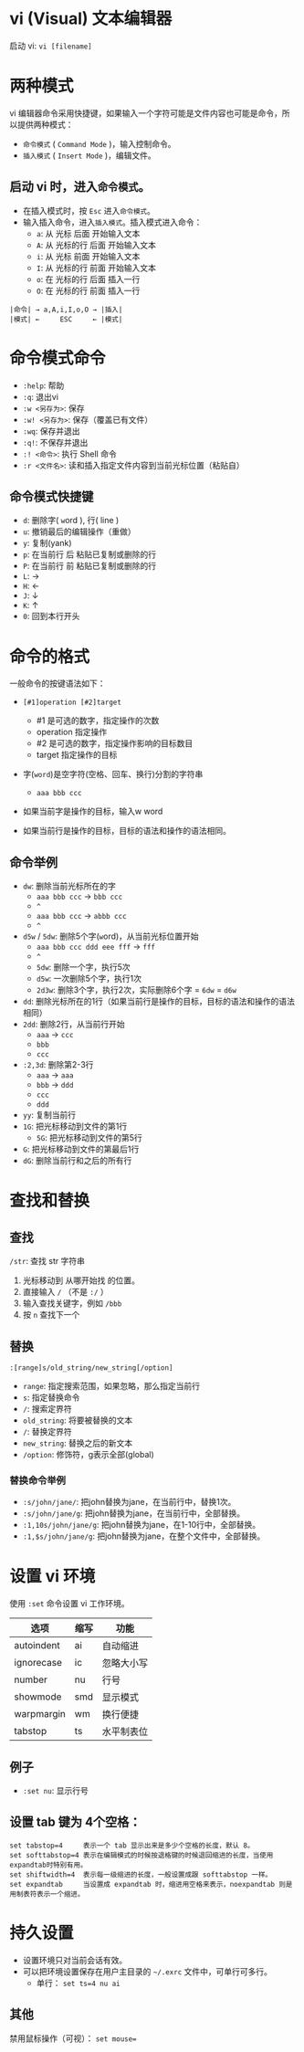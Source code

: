 # vi (Visual) 文本编辑器

启动 vi: `vi [filename]`

# 两种模式
vi 编辑器命令采用快捷键，如果输入一个字符可能是文件内容也可能是命令，所以提供两种模式：
- `命令模式` ( `Command Mode` )，输入控制命令。
- `插入模式` ( `Insert Mode` )，编辑文件。

## 启动 vi 时，进入`命令模式`。
- 在插入模式时，按 `Esc` 进入`命令模式`。
- 输入插入命令，进入`插入模式`。插入模式进入命令：
  - `a`: 从 光标 后面 开始输入文本
  - `A`: 从 光标的行 后面 开始输入文本
  - `i`: 从 光标 前面 开始输入文本
  - `I`: 从 光标的行 前面 开始输入文本
  - `o`: 在 光标的行 后面 插入一行
  - `O`: 在 光标的行 前面 插入一行
```
|命令| → a,A,i,I,o,O → |插入|
|模式| ←     ESC     ← |模式|
```

# 命令模式命令
- `:help`:     帮助
- `:q`:        退出vi
- `:w <另存为>`:  保存
- `:w! <另存为>`: 保存（覆盖已有文件）
- `:wq`:       保存并退出
- `:q!`:       不保存并退出
- `:! <命令>`:   执行 Shell 命令
- `:r <文件名>`:  读和插入指定文件内容到当前光标位置（粘贴自）

## 命令模式快捷键
- `d`: 删除字( `w`ord ), 行( line )
- `u`: 撤销最后的编辑操作（重做）
- `y`: 复制(yank)
- `p`: 在当前行 后 粘贴已复制或删除的行
- `P`: 在当前行 前 粘贴已复制或删除的行
- `L`: →
- `H`: ←
- `J`: ↓
- `K`: ↑
- `0`: 回到本行开头

# 命令的格式
一般命令的按键语法如下：
- `[#1]operation [#2]target`
  - #1 是可选的数字，指定操作的次数
  - operation 指定操作
  - #2 是可选的数字，指定操作影响的目标数目
  - target 指定操作的目标

- 字(`word`)是空字符(空格、回车、换行)分割的字符串
  - `aaa bbb ccc`
- 如果当前字是操作的目标，输入w word
- 如果当前行是操作的目标，目标的语法和操作的语法相同。

## 命令举例
- `dw`: 删除当前光标所在的字
  - `aaa bbb ccc` -> `bbb ccc`
  - `^          `
  - `aaa bbb ccc` -> `abbb ccc`
  - ` ^         `
- `d5w` / `5dw`: 删除5个字(`w`ord)，从当前光标位置开始
  - `aaa bbb ccc ddd eee fff` -> `fff`
  - `^                      `
  - `5dw`: 删除一个字，执行5次
  - `d5w`: 一次删除5个字，执行1次
  - `2d3w`: 删除3个字，执行2次，实际删除6个字 = `6dw` = `d6w`
- `dd`: 删除光标所在的1行（如果当前行是操作的目标，目标的语法和操作的语法相同）
- `2dd`: 删除2行，从当前行开始
  - `aaa` -> `ccc`
  - `bbb`
  - `ccc`
- `:2,3d`: 删除第2-3行
  - `aaa` -> `aaa`
  - `bbb` -> `ddd`
  - `ccc`
  - `ddd`
- `yy`: 复制当前行
- `1G`: 把光标移动到文件的第1行
  - `5G`: 把光标移动到文件的第5行
- `G`: 把光标移动到文件的第最后1行
- `dG`: 删除当前行和之后的所有行

# 查找和替换

## 查找
`/str`: 查找 str 字符串
1. 光标移动到 从哪开始找 的位置。
2. 直接输入 `/` （不是 `:/` ）
3. 输入查找关键字，例如 `/bbb`
4. 按 `n` 查找下一个

## 替换
`:[range]s/old_string/new_string[/option]`

- `range`: 指定搜索范围，如果忽略，那么指定当前行
- `s`: 指定替换命令
- `/`: 搜索定界符
- `old_string`: 将要被替换的文本
- `/`: 替换定界符
- `new_string`: 替换之后的新文本
- `/option`: 修饰符，g表示全部(global)

### 替换命令举例
- `:s/john/jane/`:      把john替换为jane，在当前行中，替换1次。
- `:s/john/jane/g`:     把john替换为jane，在当前行中，全部替换。
- `:1,10s/john/jane/g`: 把john替换为jane，在1-10行中，全部替换。
- `:1,$s/john/jane/g`:  把john替换为jane，在整个文件中，全部替换。

# 设置 vi 环境
使用 `:set` 命令设置 vi 工作环境。

| 选项       | 缩写 |  功能  |
| ---------- | --- | ---------- |
| autoindent | ai  | 自动缩进 |
| ignorecase | ic  | 忽略大小写 |
| number     | nu  | 行号 |
| showmode   | smd | 显示模式 |
| warpmargin | wm  | 换行便捷 |
| tabstop    | ts  | 水平制表位 |

## 例子
- `:set nu`: 显示行号

## 设置 tab 键为 4个空格：
```
set tabstop=4     表示一个 tab 显示出来是多少个空格的长度，默认 8。
set softtabstop=4 表示在编辑模式的时候按退格键的时候退回缩进的长度，当使用 expandtab时特别有用。
set shiftwidth=4  表示每一级缩进的长度，一般设置成跟 softtabstop 一样。
set expandtab     当设置成 expandtab 时，缩进用空格来表示，noexpandtab 则是用制表符表示一个缩进。
```

# 持久设置
- 设置环境只对当前会话有效。
- 可以把环境设置保存在用户主目录的 `~/.exrc` 文件中，可单行可多行。
  - 单行： `set ts=4 nu ai`

## 其他
禁用鼠标操作（可视）： `set mouse=`
